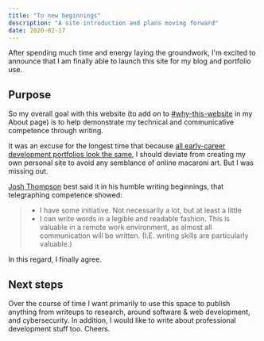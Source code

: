 ```yaml
---
title: "To new beginnings"
description: "A site introduction and plans moving forward"
date: 2020-02-17
---
```


After spending much time and energy laying the groundwork, I'm excited to announce that I am finally able to launch this site for my blog and portfolio use.

## Purpose

So my overall goal with this website (to add on to [#why-this-website](about#why-this-website) in my About page) is to help demonstrate my technical and communicative competence through writing.

It was an excuse for the longest time that because [all early-career development portfolios look the same](https://hecklerjim.github.io/generated-portfolio/), I should deviate from creating my own personal site to avoid any semblance of online macaroni art. But I was missing out.

[Josh Thompson](https://josh.works/remote-job-resources#telegraphing-competence) best said it in his humble writing beginnings, that telegraphing competence showed:

> - I have some initiative. Not necessarily a lot, but at least a little
> - I can write words in a legible and readable fashion. This is valuable in a remote work environment, as almost all communication will be written. (I.E. writing skills are particularly valuable.)

In this regard, I finally agree.

## Next steps

Over the course of time I want primarily to use this space to publish anything from writeups to research, around software & web development, and cybersecurity. In addition, I would like to write about professional development stuff too. Cheers.
